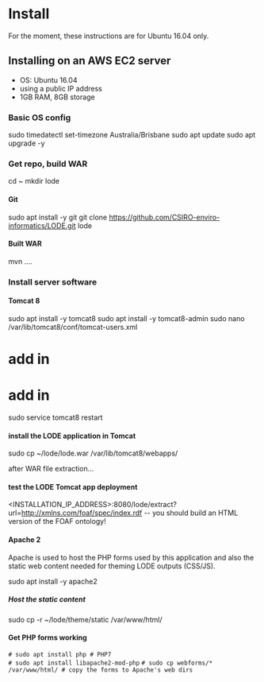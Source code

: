 # Install
For the moment, these instructions are for Ubuntu 16.04 only.

## Installing on an AWS EC2 server

* OS: Ubuntu 16.04
* using a public IP address
* 1GB RAM, 8GB storage


### Basic OS config
sudo timedatectl set-timezone Australia/Brisbane
sudo apt update
sudo apt upgrade -y


### Get repo, build WAR
cd ~
mkdir lode

#### Git
sudo apt install -y git
git clone https://github.com/CSIRO-enviro-informatics/LODE.git lode

#### Built WAR
mvn ....


### Install server software
#### Tomcat 8
sudo apt install -y tomcat8
sudo apt install -y tomcat8-admin
sudo nano /var/lib/tomcat8/conf/tomcat-users.xml
# add in         <role rolename="manager-gui"/>
# add in         <user username="admin" password="{TOMCAT_ADMIN_PWD}" roles="manager-gui,admin-gui"/>
sudo service tomcat8 restart

#### install the LODE application in Tomcat
sudo cp ~/lode/lode.war /var/lib/tomcat8/webapps/

after WAR file extraction...

#### test the LODE Tomcat app deployment
 <INSTALLATION_IP_ADDRESS>:8080/lode/extract?url=http://xmlns.com/foaf/spec/index.rdf -- you should build an HTML version of the FOAF ontology!


#### Apache 2
Apache is used to host the PHP forms used by this application and also the static web content needed for theming LODE outputs (CSS/JS).

sudo apt install -y apache2

##### Host the static content
sudo cp -r ~/lode/theme/static /var/www/html/

#### Get PHP forms working
`# sudo apt install php # PHP7`  
`# sudo apt install libapache2-mod-php`
`# sudo cp webforms/* /var/www/html/ # copy the forms to Apache's web dirs`
